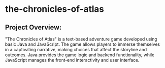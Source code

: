 # the-chronicles-of-atlas

## Project Overview:
"The Chronicles of Atlas" is a text-based adventure game developed using basic Java and JavaScript. The game allows players to immerse themselves in a captivating narrative, making choices that affect the storyline and outcomes. Java provides the game logic and backend functionality, while JavaScript manages the front-end interactivity and user interface.
